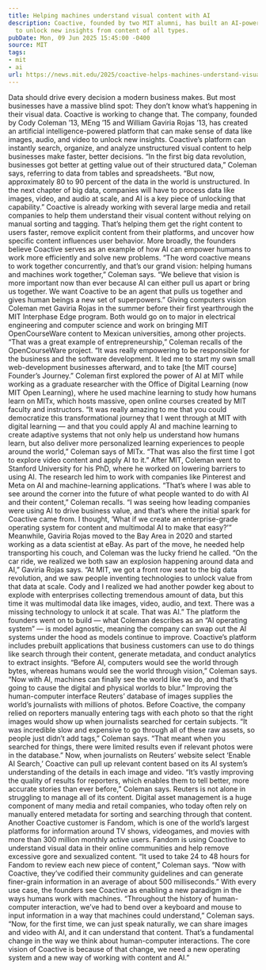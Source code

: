 ```yaml
---
title: Helping machines understand visual content with AI
description: Coactive, founded by two MIT alumni, has built an AI-powered platform
  to unlock new insights from content of all types.
pubDate: Mon, 09 Jun 2025 15:45:00 -0400
source: MIT
tags:
- mit
- ai
url: https://news.mit.edu/2025/coactive-helps-machines-understand-visual-content-ai-0609
---
```


Data should drive every decision a modern business makes. But most businesses have a massive blind spot: They don’t know what’s happening in their visual data.
Coactive is working to change that. The company, founded by Cody Coleman ’13, MEng ’15 and William Gaviria Rojas ’13, has created an artificial intelligence-powered platform that can make sense of data like images, audio, and video to unlock new insights.
Coactive’s platform can instantly search, organize, and analyze unstructured visual content to help businesses make faster, better decisions.
“In the first big data revolution, businesses got better at getting value out of their structured data,” Coleman says, referring to data from tables and spreadsheets. “But now, approximately 80 to 90 percent of the data in the world is unstructured. In the next chapter of big data, companies will have to process data like images, video, and audio at scale, and AI is a key piece of unlocking that capability.”
Coactive is already working with several large media and retail companies to help them understand their visual content without relying on manual sorting and tagging. That’s helping them get the right content to users faster, remove explicit content from their platforms, and uncover how specific content influences user behavior.
More broadly, the founders believe Coactive serves as an example of how AI can empower humans to work more efficiently and solve new problems.
“The word coactive means to work together concurrently, and that’s our grand vision: helping humans and machines work together,” Coleman says. “We believe that vision is more important now than ever because AI can either pull us apart or bring us together. We want Coactive to be an agent that pulls us together and gives human beings a new set of superpowers.”
Giving computers vision
Coleman met Gaviria Rojas in the summer before their first yearthrough the MIT Interphase Edge program. Both would go on to major in electrical engineering and computer science and work on bringing MIT OpenCourseWare content to Mexican universities, among other projects.
“That was a great example of entrepreneurship,” Coleman recalls of the OpenCourseWare project. “It was really empowering to be responsible for the business and the software development. It led me to start my own small web-development businesses afterward, and to take [the MIT course] Founder’s Journey.”
Coleman first explored the power of AI at MIT while working as a graduate researcher with the Office of Digital Learning (now MIT Open Learning), where he used machine learning to study how humans learn on MITx, which hosts massive, open online courses created by MIT faculty and instructors.
“It was really amazing to me that you could democratize this transformational journey that I went through at MIT with digital learning — and that you could apply AI and machine learning to create adaptive systems that not only help us understand how humans learn, but also deliver more personalized learning experiences to people around the world,” Coleman says of MITx. “That was also the first time I got to explore video content and apply AI to it.”
After MIT, Coleman went to Stanford University for his PhD, where he worked on lowering barriers to using AI. The research led him to work with companies like Pinterest and Meta on AI and machine-learning applications.
“That’s where I was able to see around the corner into the future of what people wanted to do with AI and their content,” Coleman recalls. “I was seeing how leading companies were using AI to drive business value, and that’s where the initial spark for Coactive came from. I thought, ‘What if we create an enterprise-grade operating system for content and multimodal AI to make that easy?’”
Meanwhile, Gaviria Rojas moved to the Bay Area in 2020 and started working as a data scientist at eBay. As part of the move, he needed help transporting his couch, and Coleman was the lucky friend he called.
“On the car ride, we realized we both saw an explosion happening around data and AI,” Gaviria Rojas says. “At MIT, we got a front row seat to the big data revolution, and we saw people inventing technologies to unlock value from that data at scale. Cody and I realized we had another powder keg about to explode with enterprises collecting tremendous amount of data, but this time it was multimodal data like images, video, audio, and text. There was a missing technology to unlock it at scale. That was AI.”
The platform the founders went on to build — what Coleman describes as an “AI operating system” — is model agnostic, meaning the company can swap out the AI systems under the hood as models continue to improve. Coactive’s platform includes prebuilt applications that business customers can use to do things like search through their content, generate metadata, and conduct analytics to extract insights.
“Before AI, computers would see the world through bytes, whereas humans would see the world through vision,” Coleman says. “Now with AI, machines can finally see the world like we do, and that’s going to cause the digital and physical worlds to blur.”
Improving the human-computer interface
Reuters’ database of images supplies the world’s journalists with millions of photos. Before Coactive, the company relied on reporters manually entering tags with each photo so that the right images would show up when journalists searched for certain subjects.
“It was incredible slow and expensive to go through all of these raw assets, so people just didn’t add tags,” Coleman says. “That meant when you searched for things, there were limited results even if relevant photos were in the database.”
Now, when journalists on Reuters’ website select ‘Enable AI Search,’ Coactive can pull up relevant content based on its AI system’s understanding of the details in each image and video.
“It’s vastly improving the quality of results for reporters, which enables them to tell better, more accurate stories than ever before,” Coleman says.
Reuters is not alone in struggling to manage all of its content. Digital asset management is a huge component of many media and retail companies, who today often rely on manually entered metadata for sorting and searching through that content.
Another Coactive customer is Fandom, which is one of the world’s largest platforms for information around TV shows, videogames, and movies with more than 300 million monthly active users. Fandom is using Coactive to understand visual data in their online communities and help remove excessive gore and sexualized content.
“It used to take 24 to 48 hours for Fandom to review each new piece of content,” Coleman says. “Now with Coactive, they’ve codified their community guidelines and can generate finer-grain information in an average of about 500 milliseconds.”
With every use case, the founders see Coactive as enabling a new paradigm in the ways humans work with machines.
“Throughout the history of human-computer interaction, we’ve had to bend over a keyboard and mouse to input information in a way that machines could understand,” Coleman says. “Now, for the first time, we can just speak naturally, we can share images and video with AI, and it can understand that content. That’s a fundamental change in the way we think about human-computer interactions. The core vision of Coactive is because of that change, we need a new operating system and a new way of working with content and AI.”